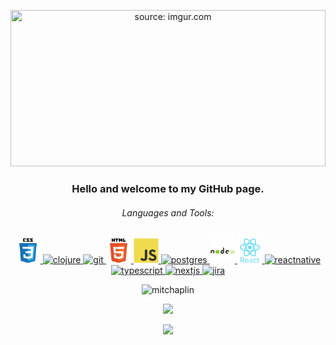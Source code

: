 <p align="center">
<img src="https://i.imgur.com/iby7fcY.jpeg" title="source: imgur.com" width="100%" height="250" />
</p>

<h3 align="center">Hello and welcome to my GitHub page.</br>




<h6 align="center">Languages and Tools:</h6>
<p align="center"> <a href="https://www.w3schools.com/css/" target="_blank" rel="noreferrer"> <img src="https://raw.githubusercontent.com/devicons/devicon/master/icons/css3/css3-original-wordmark.svg" alt="css3" width="40" height="40"/> </a> <a href="https://www.clojure.org/" target="_blank" rel="noreferrer"> <img src="https://cdn.jsdelivr.net/gh/devicons/devicon@v2.15.1/icons/clojure/clojure-original.svg" alt="clojure" width="40" height="40"/> </a> <a href="https://git-scm.com/" target="_blank" rel="noreferrer"> <img src="https://www.vectorlogo.zone/logos/git-scm/git-scm-icon.svg" alt="git" width="40" height="40"/> </a> <a href="https://www.w3.org/html/" target="_blank" rel="noreferrer"> <img src="https://raw.githubusercontent.com/devicons/devicon/master/icons/html5/html5-original-wordmark.svg" alt="html5" width="40" height="40"/> </a> <a href="https://developer.mozilla.org/en-US/docs/Web/JavaScript" target="_blank" rel="noreferrer"> <img src="https://raw.githubusercontent.com/devicons/devicon/master/icons/javascript/javascript-original.svg" alt="javascript" width="40" height="40"/> </a> <a href="https://www.postgresql.org/" target="_blank" rel="noreferrer"> <img src="https://cdn.jsdelivr.net/gh/devicons/devicon@v2.15.1/icons/postgresql/postgresql-original-wordmark.svg" alt="postgres" width="40" height="40"/> </a> <a href="https://nodejs.org" target="_blank" rel="noreferrer"> <img src="https://raw.githubusercontent.com/devicons/devicon/master/icons/nodejs/nodejs-original-wordmark.svg" alt="nodejs" width="40" height="40"/> </a> <a href="https://reactjs.org/" target="_blank" rel="noreferrer"> <img src="https://raw.githubusercontent.com/devicons/devicon/master/icons/react/react-original-wordmark.svg" alt="react" width="40" height="40"/> </a> <a href="https://reactnative.dev/" target="_blank" rel="noreferrer"> <img src="https://reactnative.dev/img/header_logo.svg" alt="reactnative" width="40" height="40"/> </a> <a href="https://www.typescriptlang.org/" target="_blank" rel="noreferrer"> <img src="https://cdn.jsdelivr.net/gh/devicons/devicon/icons/typescript/typescript-original.svg" alt="typescript" width="40" height="40"/> </a> 
<a href="https://nextjs.org/" background-color target="_blank" rel="noreferrer"> <img src="https://cdn.jsdelivr.net/gh/devicons/devicon/icons/nextjs/nextjs-original-wordmark.svg" alt="nextjs" width="40" height="40"/> </a> <a href="https://www.atlassian.com/software/jira" target="_blank" rel="noreferrer"> <img src="https://cdn.jsdelivr.net/gh/devicons/devicon@v2.15.1/icons/jira/jira-plain-wordmark.svg" alt="jira" width="40" height="40"/> </a> </p>


<p align="center">
<img src="https://github-readme-stats.vercel.app/api/top-langs?username=mitchaplin&count_private=true&theme=tokyonight&layout=compact" alt="mitchaplin" /></p>

<p align="center">
  <a href="https://github.com/anuraghazra/github-readme-stats"><img src="https://github-readme-stats.vercel.app/api?username=mitchaplin&count_private=true&show_icons=true&theme=tokyonight"></a>
</p>
  
<p align="center">
<a href="https://git.io/streak-stats"><img src="http://github-readme-streak-stats.herokuapp.com?user=mitchaplin&count_private=true&theme=tokyonight&hide_border=true&date_format=%5BY.%5Dn.j"/></a>
</p>
